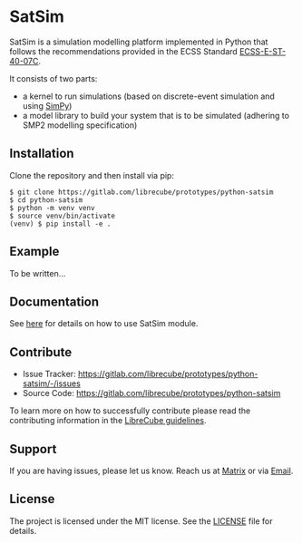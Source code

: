 # SatSim

SatSim is a simulation modelling platform implemented in Python that follows
the recommendations provided in the ECSS Standard [ECSS-E-ST-40-07C](docs/ECSS-E-ST-40-07C.pdf).

It consists of two parts:
- a kernel to run simulations (based on discrete-event simulation and using [SimPy](https://simpy.readthedocs.io))
- a model library to build your system that is to be simulated (adhering to SMP2 modelling specification)

## Installation

Clone the repository and then install via pip:

```
$ git clone https://gitlab.com/librecube/prototypes/python-satsim
$ cd python-satsim
$ python -m venv venv
$ source venv/bin/activate
(venv) $ pip install -e .
```

## Example

To be written...

## Documentation

See [here](docs/README.md) for details on how to use SatSim module.

## Contribute

- Issue Tracker: https://gitlab.com/librecube/prototypes/python-satsim/-/issues
- Source Code: https://gitlab.com/librecube/prototypes/python-satsim

To learn more on how to successfully contribute please read the contributing
information in the [LibreCube guidelines](https://gitlab.com/librecube/guidelines).

## Support

If you are having issues, please let us know. Reach us at
[Matrix](https://app.element.io/#/room/#librecube.org:matrix.org)
or via [Email](mailto:info@librecube.org).

## License

The project is licensed under the MIT license. See the [LICENSE](./LICENSE.txt) file for details.
